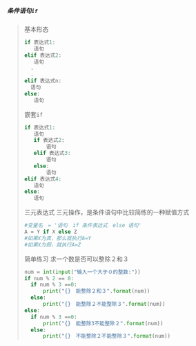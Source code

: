 ##### 条件语句`if`
>基本形态
>```python
>if 表达式1:
>    语句
>elif 表达式2:
>    语句
>	.
>	.
>elif 表达式n:
>	语句
>else:
>    语句
>```
>嵌套`if`
>```python
>if 表达式1:
>    语句
>    if 表达式2:
>        语句
>    elif 表达式3:
>        语句
>    else:
>        语句
>elif 表达式4:
>    语句
>else:
>    语句
>```
>三元表达式
>三元操作，是条件语句中比较简练的一种赋值方式
>```python
>#变量名　= '语句　if 条件表达式　else 语句'
>A = Y if X else Z
>#如果X为真，那么就执行A=Y
>#如果X为假，就执行A=Z
>```
>简单练习
>求一个数是否可以整除２和３
>```python
>num = int(input("输入一个大于０的整数:"))
>if num % 2 == 0:
>	if num % 3 ==0:
>		print("{}　能整除２和３".format(num))
>	else:
>		print("{}　能整除２不能整除３".format(num))
>else:
>	if num % 3 ==0:
>		print("{}　能整除3不能整除２".format(num))
>	else:
>		print("{}　不能整除２不能整除３".format(num))
>```
